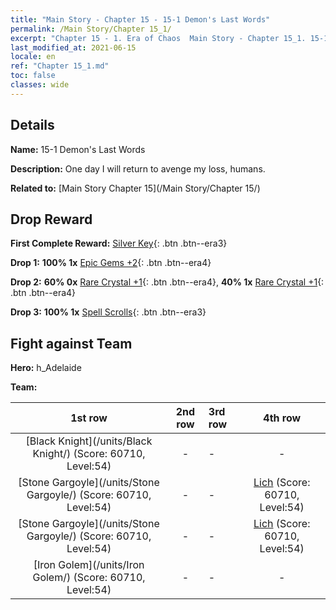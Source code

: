 ```yaml
---
title: "Main Story - Chapter 15 - 15-1 Demon's Last Words"
permalink: /Main Story/Chapter 15_1/
excerpt: "Chapter 15 - 1. Era of Chaos  Main Story - Chapter 15_1. 15-1 Demon's Last Words"
last_modified_at: 2021-06-15
locale: en
ref: "Chapter 15_1.md"
toc: false
classes: wide
---
```


## Details

 **Name:** 15-1 Demon's Last Words

 **Description:** One day I will return to avenge my loss, humans.

 **Related to:** [Main Story Chapter 15](/Main Story/Chapter 15/)

## Drop Reward

 **First Complete Reward:** [Silver Key](/Items/con_693/){: .btn .btn--era3}

 **Drop 1:** **100% 1x** [Epic Gems +2](/Items/mat_51/){: .btn .btn--era4}

 **Drop 2:** **60% 0x** [Rare Crystal +1](/Items/mat_45/){: .btn .btn--era4}, **40% 1x** [Rare Crystal +1](/Items/mat_45/){: .btn .btn--era4}

 **Drop 3:** **100% 1x** [Spell Scrolls](/Items/con_694/){: .btn .btn--era3}


## Fight against Team
 **Hero:** h_Adelaide

 **Team:**


  | 1st row | 2nd row | 3rd row | 4th row |
  |:----:|:----:|:----|:----:|
  | [Black Knight](/units/Black Knight/) (Score: 60710, Level:54)  | - | - | - |
  | [Stone Gargoyle](/units/Stone Gargoyle/) (Score: 60710, Level:54)  | - | - | [Lich](/units/Lich/) (Score: 60710, Level:54)  |
  | [Stone Gargoyle](/units/Stone Gargoyle/) (Score: 60710, Level:54)  | - | - | [Lich](/units/Lich/) (Score: 60710, Level:54)  |
  | [Iron Golem](/units/Iron Golem/) (Score: 60710, Level:54)  | - | - | - |


